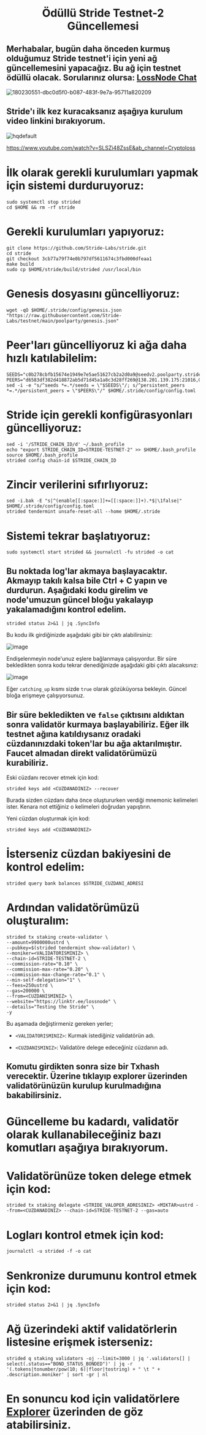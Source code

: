 <h1 align="center">Ödüllü Stride Testnet-2 Güncellemesi

## Merhabalar, bugün daha önceden kurmuş olduğumuz Stride testnet'i için yeni ağ güncellemesini yapacağız. Bu ağ için testnet ödüllü olacak. Sorularınız olursa: [LossNode Chat](https://t.me/LossNode)

![180230551-dbc0d5f0-b087-483f-9e7a-95711a820209](https://user-images.githubusercontent.com/101462877/181244736-f34b3814-9bfd-4390-8c4a-570f6eb2a985.png)


## Stride'ı ilk kez kuracaksanız aşağıya kurulum video linkini bırakıyorum. 


![hqdefault](https://user-images.githubusercontent.com/101462877/181249315-ecc0c4a0-92cf-4eb6-bff0-62477700ef0c.jpg)

https://www.youtube.com/watch?v=SLSZi48ZssE&ab_channel=Cryptoloss

# İlk olarak gerekli kurulumları yapmak için sistemi durduruyoruz:

```
sudo systemctl stop strided
cd $HOME && rm -rf stride
```

# Gerekli kurulumları yapıyoruz:

```
git clone https://github.com/Stride-Labs/stride.git
cd stride
git checkout 3cb77a79f74e0b797df5611674c3fbd000dfeaa1
make build
sudo cp $HOME/stride/build/strided /usr/local/bin
```

# Genesis dosyasını güncelliyoruz:

```
wget -qO $HOME/.stride/config/genesis.json "https://raw.githubusercontent.com/Stride-Labs/testnet/main/poolparty/genesis.json"
```


# Peer'ları güncelliyoruz ki ağa daha hızlı katılabilelim:

```
SEEDS="c0b278cbfb15674e1949e7e5ae51627cb2a2d0a9@seedv2.poolparty.stridenet.co:26656"
PEERS="d6583df382d418872ab5d71d45a1a8c3d28ff269@138.201.139.175:21016,05d7b774620b7afe28bba5fa9e002b436786d4c3@195.201.165.123:20086,d28cfff8b2fe03b597f67c96814fbfd19085b7c3@168.119.124.158:26656,a9687b78c13d39d2f96ec0905c6aa201671f61f0@78.107.234.44:25656,6922feb0ca2eab2be07d60fbfd275319bcd83ec9@77.244.66.222:26656,48b1310bc81deea3eb44173c5c26873c23565d33@34.135.129.186:26656,a3afae256ad780f873f85a0c377da5c8e9c28cb2@54.219.207.30:26656,dd93bd24192d8d3151264424e44b0f213d2334dc@162.55.173.64:26656,d46c3c3de3aacb7c75bbbbf1fe5c168f0c100f26@135.181.131.116:26683,c765007c489ddbcb80249579534e63d7a00407d0@65.108.225.158:22656"
sed -i -e "s/^seeds *=.*/seeds = \"$SEEDS\"/; s/^persistent_peers *=.*/persistent_peers = \"$PEERS\"/" $HOME/.stride/config/config.toml
```

# Stride için gerekli konfigürasyonları güncelliyoruz:

```
sed -i '/STRIDE_CHAIN_ID/d' ~/.bash_profile
echo "export STRIDE_CHAIN_ID=STRIDE-TESTNET-2" >> $HOME/.bash_profile
source $HOME/.bash_profile
strided config chain-id $STRIDE_CHAIN_ID
```

# Zincir verilerini sıfırlıyoruz:

```
sed -i.bak -E "s|^(enable[[:space:]]+=[[:space:]]+).*$|\1false|" $HOME/.stride/config/config.toml
strided tendermint unsafe-reset-all --home $HOME/.stride
```

# Sistemi tekrar başlatıyoruz:

```
sudo systemctl start strided && journalctl -fu strided -o cat
```

## Bu noktada log'lar akmaya başlayacaktır. Akmayıp takılı kalsa bile Ctrl + C yapın ve durdurun. Aşağıdaki kodu girelim ve node'umuzun güncel bloğu yakalayıp yakalamadığını kontrol edelim. 

```
strided status 2>&1 | jq .SyncInfo
```

Bu kodu ilk girdiğinizde aşağıdaki gibi bir çıktı alabilirsiniz:

![image](https://user-images.githubusercontent.com/101462877/181246588-cb7e6258-7d67-4fd3-ace2-d3a31a268468.png)

Endişelenmeyin node'unuz eşlere bağlanmaya çalışıyordur. Bir süre bekledikten sonra kodu tekrar denediğinizde aşağıdaki gibi çıktı alacaksınız:

![image](https://user-images.githubusercontent.com/101462877/181246869-10b3b014-9876-4bcf-a299-9d3257567034.png)

Eğer `catching_up` kısmı sizde `true` olarak gözüküyorsa bekleyin. Güncel bloğa erişmeye çalışıyorsunuz.


## Bir süre bekledikten ve `false` çıktısını aldıktan sonra validatör kurmaya başlayabiliriz. Eğer ilk testnet ağına katıldıysanız oradaki cüzdanınızdaki token'lar bu ağa aktarılmıştır. Faucet almadan direkt validatörümüzü kurabiliriz.

Eski cüzdanı recover etmek için kod:

```
strided keys add <CUZDANADINIZ> --recover
```

Burada sizden cüzdanı daha önce oluştururken verdiği mnemonic kelimeleri ister. Kenara not ettiğiniz o kelimeleri doğrudan yapıştırın.

Yeni cüzdan oluşturmak için kod:

```
strided keys add <CUZDANADINIZ>
```

# İsterseniz cüzdan bakiyesini de kontrol edelim:

```
strided query bank balances $STRIDE_CUZDANI_ADRESI
```

# Ardından validatörümüzü oluşturalım:

```
strided tx staking create-validator \
--amount=9900000ustrd \
--pubkey=$(strided tendermint show-validator) \
--moniker=<VALIDATORISMINIZ> \
--chain-id=STRIDE-TESTNET-2 \
--commission-rate="0.10" \
--commission-max-rate="0.20" \
--commission-max-change-rate="0.1" \
--min-self-delegation="1" \
--fees=250ustrd \
--gas=200000 \
--from=<CUZDANISMINIZ> \
--website="https://linktr.ee/lossnode" \
--details="Testing the Stride" \
-y
```

Bu aşamada değiştirmeniz gereken yerler;

- `<VALIDATORISMINIZ>`: Kurmak istediğiniz validatörün adı.

- `<CUZDANISMINIZ>`: Validatöre delege edeceğiniz cüzdanın adı.

## Komutu girdikten sonra size bir Txhash verecektir. Üzerine tıklayıp explorer üzerinden validatörünüzün kurulup kurulmadığına bakabilirsiniz.

# Güncelleme bu kadardı, validatör olarak kullanabileceğiniz bazı komutları aşağıya bırakıyorum.

# Validatörünüze token delege etmek için kod:

```
strided tx staking delegate <STRIDE_VALOPER_ADRESINIZ> <MIKTAR>ustrd --from=<CUZDANADINIZ> --chain-id=STRIDE-TESTNET-2 --gas=auto
```

# Logları kontrol etmek için kod:

```
journalctl -u strided -f -o cat
```

# Senkronize durumunu kontrol etmek için kod:

```
strided status 2>&1 | jq .SyncInfo
```

# Ağ üzerindeki aktif validatörlerin listesine erişmek isterseniz:

```
strided q staking validators -oj --limit=3000 | jq '.validators[] | select(.status=="BOND_STATUS_BONDED")' | jq -r '(.tokens|tonumber/pow(10; 6)|floor|tostring) + " \t " + .description.moniker' | sort -gr | nl
```

# En sonuncu kod için validatörlere [Explorer](https://stride.explorers.guru/validators) üzerinden de göz atabilirsiniz.
